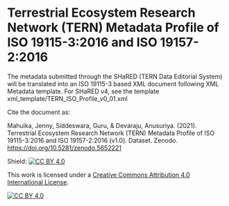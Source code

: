 # Terrestrial Ecosystem Research Network (TERN) Metadata Profile of ISO 19115-3:2016 and ISO 19157-2:2016


The metadata submitted through the SHaRED (TERN Data Editorial System) will be translated into an ISO 19115-3 based XML document following XML Metadata template. For SHaRED v4, see the template xml_template/TERN_ISO_Profile_v0_01.xml

Cite the document as:

Mahuika, Jenny, Siddeswara, Guru, & Devaraju, Anusuriya. (2021). Terrestrial Ecosystem Research Network (TERN) Metadata Profile of ISO 19115-3:2016 and ISO 19157-2:2016 (v1.0). Dataset. Zenodo. https://doi.org/10.5281/zenodo.5652221

Shield: [![CC BY 4.0][cc-by-shield]][cc-by]

This work is licensed under a
[Creative Commons Attribution 4.0 International License][cc-by].

[![CC BY 4.0][cc-by-image]][cc-by]

[cc-by]: http://creativecommons.org/licenses/by/4.0/
[cc-by-image]: https://i.creativecommons.org/l/by/4.0/88x31.png
[cc-by-shield]: https://img.shields.io/badge/License-CC%20BY%204.0-lightgrey.svg
